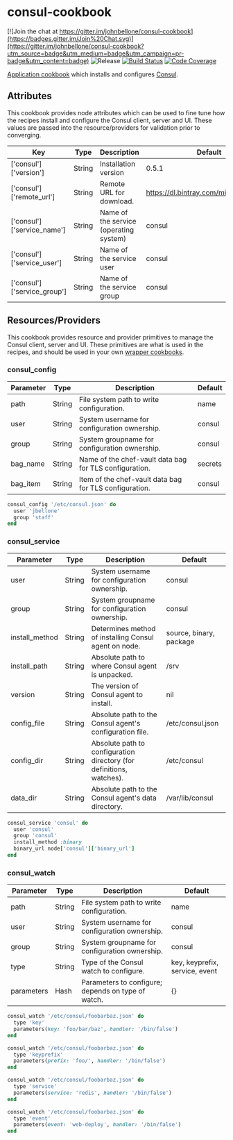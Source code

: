 consul-cookbook
===============
[![Join the chat at https://gitter.im/johnbellone/consul-cookbook](https://badges.gitter.im/Join%20Chat.svg)](https://gitter.im/johnbellone/consul-cookbook?utm_source=badge&utm_medium=badge&utm_campaign=pr-badge&utm_content=badge)
![Release](http://img.shields.io/github/release/johnbellone/consul-cookbook.svg)
[![Build Status](http://img.shields.io/travis/johnbellone/consul-cookbook.svg)](http://travis-ci.org/johnbellone/consul-cookbook)
[![Code Coverage](http://img.shields.io/coveralls/johnbellone/consul-cookbook.svg)](https://coveralls.io/r/johnbellone/consul-cookbook)

[Application cookbook][0] which installs and configures [Consul][1].

## Attributes
This cookbook provides node attributes which can be used to fine tune
how the recipes install and configure the Consul client, server and
UI. These values are passed into the resource/providers for
validation prior to converging.

|   Key   |  Type  |   Description  |  Default  |
|---------|--------|----------------|-----------|
| ['consul']['version'] | String | Installation version | 0.5.1 |
| ['consul']['remote_url'] | String | Remote URL for download. | https://dl.bintray.com/mitchellh/consul |
| ['consul']['service_name'] | String | Name of the service (operating system) | consul |
| ['consul']['service_user'] | String | Name of the service user | consul |
| ['consul']['service_group'] | String | Name of the service group | consul |

## Resources/Providers
This cookbook provides resource and provider primitives to manage the
Consul client, server and UI. These primitives are what is used in the
recipes, and should be used in your own [wrapper cookbooks][2].

### consul_config
| Parameter | Type | Description | Default |
| --------- | ---- | ----------- | ------- |
| path | String | File system path to write configuration. | name |
| user | String | System username for configuration ownership. | consul |
| group | String | System groupname for configuration ownership. | consul |
| bag_name | String | Name of the chef-vault data bag for TLS configuration. | secrets |
| bag_item | String | Item of the chef-vault data bag for TLS configuration. | consul |

```ruby
consul_config '/etc/consul.json' do
  user 'jbellone'
  group 'staff'
end
```
### consul_service
| Parameter | Type | Description | Default |
| --------- | ---- | ----------- | ------- |
| user | String | System username for configuration ownership. | consul |
| group | String | System groupname for configuration ownership. | consul |
| install_method | String | Determines method of installing Consul agent on node. | source, binary, package |
| install_path | String | Absolute path to where Consul agent is unpacked. | /srv |
| version | String | The version of Consul agent to install. | nil |
| config_file | String | Absolute path to the Consul agent's configuration file. | /etc/consul.json |
| config_dir | String | Absolute path to configuration directory (for definitions, watches). | /etc/consul |
| data_dir | String | Absolute path to the Consul agent's data directory. | /var/lib/consul |

```ruby
consul_service 'consul' do
  user 'consul'
  group 'consul'
  install_method :binary
  binary_url node['consul']['binary_url']
end
```
### consul_watch
| Parameter | Type | Description | Default |
| --------- | ---- | ----------- | ------- |
| path | String | File system path to write configuration. | name |
| user | String | System username for configuration ownership. | consul |
| group | String | System groupname for configuration ownership. | consul |
| type | String | Type of the Consul watch to configure. | key, keyprefix, service, event |
| parameters | Hash | Parameters to configure; depends on type of watch. | {} |

```ruby
consul_watch '/etc/consul/foobarbaz.json' do
  type 'key'
  parameters(key: 'foo/bar/baz', handler: '/bin/false')
end
```
```ruby
consul_watch '/etc/consul/foobarbaz.json' do
  type 'keyprefix'
  parameters(prefix: 'foo/', handler: '/bin/false')
end
```
```ruby
consul_watch '/etc/consul/foobarbaz.json' do
  type 'service'
  parameters(service: 'redis', handler: '/bin/false')
end
```
```ruby
consul_watch '/etc/consul/foobarbaz.json' do
  type 'event'
  parameters(event: 'web-deploy', handler: '/bin/false')
end
```

[0]: http://blog.vialstudios.com/the-environment-cookbook-pattern/#theapplicationcookbook
[1]: http://consul.io
[2]: http://blog.vialstudios.com/the-environment-cookbook-pattern#thewrappercookbook

